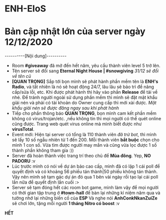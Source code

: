 # ENH-EIoS
# Bản cập nhật lớn của server ngày 12/12/2020

----------[Nội dung]----------
- Room **#giveaway** đã mở đến hết năm, yêu cầu thành viên level 5 trở lên.
- Tên server sẽ đổi sang **Eternal Night House | #snowgiving** *31/12 sẽ đổi về tên cũ*
- **[QUAN TRỌNG]** Sắp tới bọn mình sẽ phát hành phần mềm tên là **ENH's Radio**, và tất nhiên là nó sẽ hoạt động 24/7, lâu lâu sẽ bảo trì để nâng cấp/sửa lỗi, etc. Khi được phát hành thì hãy vào phần **Release** để tải về nhé. Để tránh người ngoài sử dụng phần mềm thì mình sẽ đặt mật khẩu giải nén và phải có tài khoản do Owner cung cấp thì mới xài được. *Mật khẩu giải nén sẽ được đăng ngay sau khi phát hành*
- Tiếp cho phần thông báo **QUAN TRỌNG**, bọn mình cam kết phần mềm không có virus/trojan/etc. ,nếu không tin thì mọi người có thể quét online cũng được. Trang web quét virus online mà mình biết được như **virusTotal**.
- Event mới: Hiện tại server có tổng là 110 thành viên *đã trừ bot*, thì mình sẽ lấy 10 số ngẫu nhiên từ 1 đến 200. Mỗi thành viên **bắt buộc** chọn cho mình 1 con số. Vừa tìm được người may mắn và cũng vừa lọc được 1 số thành phần không tham gia :))
- Server đã hoàn thành việc trang trí theo chủ để **Mùa đông**. Yep, **NO PADORU** :v
- Lúc trước mình có nói về dự án bảo cao cấp, mình đã có lập 1 cái poll để quyết định và có khoảng 56 phiếu tán thành|50 phiếu không tán thành. Vậy nên mình sẽ tạm gác dự án đó qua 1 bên vài ngày rồi tạo lại cái poll lần nữa để quyết định lần cuối :>
- Server sẽ tạm đóng hết các room bot game, mình làm vậy để mọi người có thời gian tập trung ở **#town-hall** để bàn lại những kỉ niệm năm qua và tưởng nhớ lại những biến cố của **ESP** Và nghe nói **AnhConkNkanZuiZe** sẽ chơi lớn, tặng mỗi người **1 tháng Nitro có boost** :v

**HẾT**
